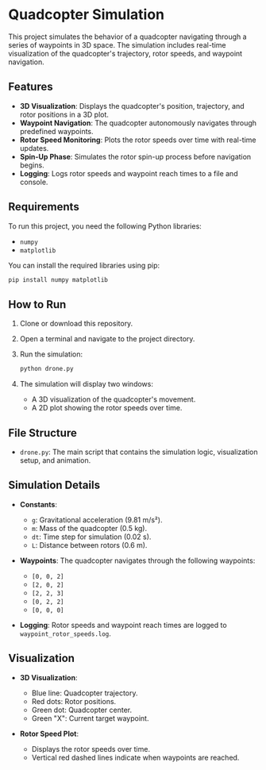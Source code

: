 # Quadcopter Simulation

This project simulates the behavior of a quadcopter navigating through a series of waypoints in 3D space. The simulation includes real-time visualization of the quadcopter's trajectory, rotor speeds, and waypoint navigation.

## Features

- **3D Visualization**: Displays the quadcopter's position, trajectory, and rotor positions in a 3D plot.
- **Waypoint Navigation**: The quadcopter autonomously navigates through predefined waypoints.
- **Rotor Speed Monitoring**: Plots the rotor speeds over time with real-time updates.
- **Spin-Up Phase**: Simulates the rotor spin-up process before navigation begins.
- **Logging**: Logs rotor speeds and waypoint reach times to a file and console.

## Requirements

To run this project, you need the following Python libraries:

- `numpy`
- `matplotlib`

You can install the required libraries using pip:

```sh
pip install numpy matplotlib
```

## How to Run

1. Clone or download this repository.
2. Open a terminal and navigate to the project directory.
3. Run the simulation:

   ```sh
   python drone.py
   ```

4. The simulation will display two windows:
   - A 3D visualization of the quadcopter's movement.
   - A 2D plot showing the rotor speeds over time.

## File Structure

- `drone.py`: The main script that contains the simulation logic, visualization setup, and animation.

## Simulation Details

- **Constants**:
  - `g`: Gravitational acceleration (9.81 m/s²).
  - `m`: Mass of the quadcopter (0.5 kg).
  - `dt`: Time step for simulation (0.02 s).
  - `L`: Distance between rotors (0.6 m).

- **Waypoints**:
  The quadcopter navigates through the following waypoints:
  - `[0, 0, 2]`
  - `[2, 0, 2]`
  - `[2, 2, 3]`
  - `[0, 2, 2]`
  - `[0, 0, 0]`

- **Logging**:
  Rotor speeds and waypoint reach times are logged to `waypoint_rotor_speeds.log`.

## Visualization

- **3D Visualization**:
  - Blue line: Quadcopter trajectory.
  - Red dots: Rotor positions.
  - Green dot: Quadcopter center.
  - Green "X": Current target waypoint.

- **Rotor Speed Plot**:
  - Displays the rotor speeds over time.
  - Vertical red dashed lines indicate when waypoints are reached.